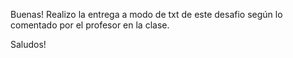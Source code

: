 Buenas! 
Realizo la entrega a modo de txt de este desafio según lo comentado por el profesor en la clase.

Saludos!
